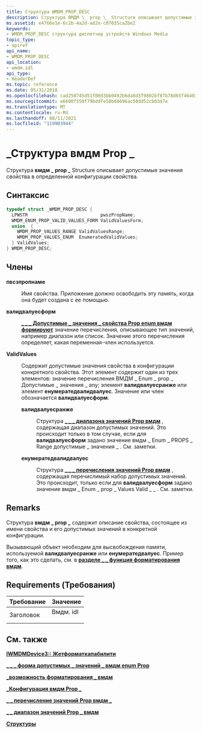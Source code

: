 ```yaml
---
title: Структура WMDM_PROP_DESC
description: Структура ВМДМ \_ prop \_ Structure описывает допустимые значения свойства в определенной конфигурации свойства.
ms.assetid: e4766e1e-6c1b-4a2d-ad2e-c07035ca2be2
keywords:
- WMDM_PROP_DESC структура диспетчер устройств Windows Media
topic_type:
- apiref
api_name:
- WMDM_PROP_DESC
api_location:
- wmdm.idl
api_type:
- HeaderDef
ms.topic: reference
ms.date: 05/31/2018
ms.openlocfilehash: cad250745d51f00d3bb0492b6da8d3f9802bf87b78d65f4640324a68caa9ddf3
ms.sourcegitcommit: e6600f550f79bddfe58bd4696ac50dd52cb03d7e
ms.translationtype: MT
ms.contentlocale: ru-RU
ms.lasthandoff: 08/11/2021
ms.locfileid: "119903944"
---
```

# <a name="wmdm_prop_desc-structure"></a>\_Структура вмдм Prop \_

Структура **вмдм \_ prop \_** Structure описывает допустимые значения свойства в определенной конфигурации свойства.

## <a name="syntax"></a>Синтаксис


```C++
typedef struct _WMDM_PROP_DESC {
  LPWSTR                           pwszPropName;
  WMDM_ENUM_PROP_VALID_VALUES_FORM ValidValuesForm;
  union  {
    WMDM_PROP_VALUES_RANGE ValidValuesRange;
    WMDM_PROP_VALUES_ENUM  EnumeratedValidValues;
  } ValidValues;
} WMDM_PROP_DESC;
```



## <a name="members"></a>Члены

<dl> <dt>

**пвсзпропнаме**
</dt> <dd>

Имя свойства. Приложение должно освободить эту память, когда она будет создана с ее помощью.

</dd> <dt>

**валидвалуесформ**
</dt> <dd>

[**\_ \_ \_ Допустимые \_ значения \_ свойства Prop enum вмдм формируют**](wmdm-enum-prop-valid-values-form.md) значение перечисления, описывающее тип значений, например диапазон или список. Значение этого перечисления определяет, какая переменная-член используется.

</dd> <dt>

**ValidValues**
</dt> <dd>

Содержит допустимые значения свойства в конфигурации конкретного свойства. Этот элемент содержит один из трех элементов: значение перечисления ВМДМ \_ Enum \_ prop \_ Допустимые \_ значения \_ any; элемент **валидвалуесранже** или элемент **енумератедвалидвалуес**. Значение или член обозначается **валидвалуесформ**.

<dl> <dt>

**валидвалуесранже**
</dt> <dd>

Структура [**\_ \_ \_ диапазона значений Prop вмдм**](wmdm-prop-values-range.md) , содержащая диапазон допустимых значений. Это происходит только в том случае, если для **валидвалуесформ** задано значение вмдм \_ Enum \_ PROPS \_ Range допустимые \_ значения \_ . См. заметки.

</dd> <dt>

**енумератедвалидвалуес**
</dt> <dd>

Структура [**\_ \_ \_ перечисления значений Prop вмдм**](wmdm-prop-values-enum.md) , содержащая перечислимый набор допустимых значений. Это происходит, только если для **валидвалуесформ** задано значение вмдм \_ Enum \_ prop \_ Values Valid \_ \_ . См. заметки.

</dd> </dl> </dd> </dl>

## <a name="remarks"></a>Remarks

Структура **вмдм \_ prop \_** содержит описание свойства, состоящее из имени свойства и его допустимых значений в конкретной конфигурации.

Вызывающий объект необходим для высвобождения памяти, используемой **валидвалуесранже** или **енумератедвалуес**. Пример того, как это сделать, см. в [**разделе \_ \_ функция форматирования вмдм**](wmdm-format-capability.md).

## <a name="requirements"></a>Requirements (Требования)



| Требование | Значение |
|-------------------|-------------------------------------------------------------------------------------|
| Заголовок<br/> | <dl> <dt>Вмдм. idl</dt> </dl> |



## <a name="see-also"></a>См. также

<dl> <dt>

[**IWMDMDevice3:: Жетформаткапабилити**](/windows/desktop/api/mswmdm/nf-mswmdm-iwmdmdevice3-getformatcapability)
</dt> <dt>

[**\_ \_ \_ форма допустимых \_ значений \_ вмдм enum Prop**](wmdm-enum-prop-valid-values-form.md)
</dt> <dt>

[**\_возможность форматирования \_ вмдм**](wmdm-format-capability.md)
</dt> <dt>

[**\_Конфигурация вмдм Prop \_**](wmdm-prop-config.md)
</dt> <dt>

[**\_ \_ перечисление значений Prop вмдм \_**](wmdm-prop-values-enum.md)
</dt> <dt>

[**\_ \_ диапазон значений Prop \_ вмдм**](wmdm-prop-values-range.md)
</dt> <dt>

[**Структуры**](structures.md)
</dt> </dl>

 

 





